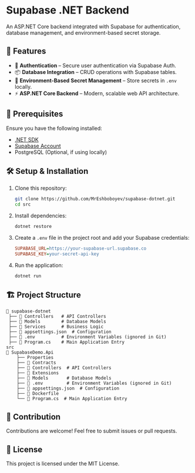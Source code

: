 # Supabase .NET Backend

An ASP.NET Core backend integrated with Supabase for authentication, database management, and environment-based secret storage.

## 🚀 Features
- 🔑 **Authentication** – Secure user authentication via Supabase Auth.
- 📦 **Database Integration** – CRUD operations with Supabase tables.
- 🔐 **Environment-Based Secret Management** – Store secrets in `.env` locally.
- ⚡ **ASP.NET Core Backend** – Modern, scalable web API architecture.

## 📌 Prerequisites
Ensure you have the following installed:
- [.NET SDK](https://dotnet.microsoft.com/en-us/download)
- [Supabase Account](https://supabase.com/)
- PostgreSQL (Optional, if using locally)

## 🛠 Setup & Installation

1. Clone this repository:
   ```sh
   git clone https://github.com/MrEshboboyev/supabase-dotnet.git
   cd src
   ```

2. Install dependencies:
   ```sh
   dotnet restore
   ```

3. Create a `.env` file in the project root and add your Supabase credentials:
   ```ini
   SUPABASE_URL=https://your-supabase-url.supabase.co
   SUPABASE_KEY=your-secret-api-key
   ```

4. Run the application:
   ```sh
   dotnet run
   ```

## 🏗 Project Structure
```
📂 supabase-dotnet
 ├── 📂 Controllers   # API Controllers
 ├── 📂 Models        # Database Models
 ├── 📂 Services      # Business Logic
 ├── 📄 appsettings.json  # Configuration
 ├── 📄 .env          # Environment Variables (ignored in Git)
 ├── 📄 Program.cs    # Main Application Entry
src
📂 SupabaseDemo.Api
    ├── Properties
    ├── 📂 Contracts
    ├── 📂 Controllers  # API Controllers
    ├── 📂 Extensions
    ├── 📂 Models       # Database Models
    ├── 📄 .env         # Environment Variables (ignored in Git)
    ├── 📄 appsettings.json  # Configuration
    ├── 📄 Dockerfile
    └── 📄 Program.cs  # Main Application Entry
```

## 🤝 Contribution
Contributions are welcome! Feel free to submit issues or pull requests.

## 📜 License
This project is licensed under the MIT License.
